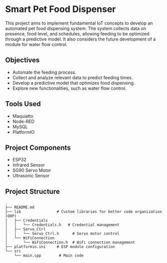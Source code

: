 # Smart Pet Food Dispenser

This project aims to implement fundamental IoT concepts to develop an automated pet food dispensing system. The system collects data on presence, food level, and schedules, allowing feeding to be optimized through a predictive model. It also considers the future development of a module for water flow control.

## Objectives

- Automate the feeding process.
- Collect and analyze relevant data to predict feeding times.
- Develop a predictive model that optimizes food dispensing.
- Explore new functionalities, such as water flow control.

## Tools Used

- Maquiatto
- Node-RED
- MySQL
- PlatformIO

## Project Components

- ESP32
- Infrared Sensor
- SG90 Servo Motor
- Ultrasonic Sensor

## Project Structure

```plaintext
.
├── README.md
├── lib                # Custom libraries for better code organization (OOP)
│   ├── Credentials
│   │   └── Credentials.h   # Credential management
│   ├── Servo_Ctrl
│   │   └── Servo_Ctrl.h      # Servo motor control
│   └── WiFiConnection
│       └── WiFiConnection.h  # WiFi connection management
├── platformio.ini     # ESP module configuration
└── src
    └── main.cpp        # Main code
```
